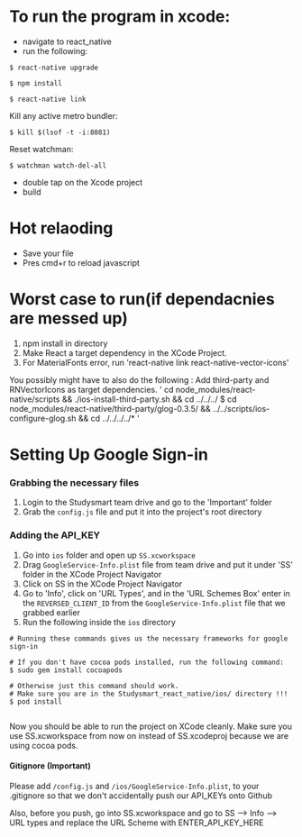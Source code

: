 # To run the program in xcode: 

* navigate to react_native
* run the following:

```
$ react-native upgrade
```
```
$ npm install 
```
```
$ react-native link
```
Kill any active metro bundler:
```
$ kill $(lsof -t -i:8081)
```
Reset watchman:
```
$ watchman watch-del-all
```
* double tap on the Xcode project
* build

# Hot relaoding
* Save your file
* Pres cmd+r to reload javascript

# Worst case to run(if dependacnies are messed up)
1. npm install in directory
2. Make React a target dependency in the XCode Project. 
3. For MaterialFonts error, run 'react-native link react-native-vector-icons'

You possibly might have to also do the following : 
Add third-party and RNVectorIcons as target dependencies.
'
cd node_modules/react-native/scripts && ./ios-install-third-party.sh && cd ../../../
$ cd node_modules/react-native/third-party/glog-0.3.5/ && ../../scripts/ios-configure-glog.sh 
&& cd ../../../../*
'

# Setting Up Google Sign-in

### Grabbing the necessary files

1. Login to the Studysmart team drive and go to the 'Important' folder
2. Grab the `config.js` file and put it into the project's root directory

### Adding the API_KEY

1. Go into `ios` folder and open up `SS.xcworkspace` 
2. Drag `GoogleService-Info.plist` file from team drive and put it under 'SS' folder in the XCode Project Navigator
3. Click on SS in the XCode Project Navigator 
4. Go to 'Info', click on 'URL Types', and in the 'URL Schemes Box' enter in the `REVERSED_CLIENT_ID` from the `GoogleService-Info.plist` file that we grabbed earlier
5. Run the following inside the `ios` directory

```
# Running these commands gives us the necessary frameworks for google sign-in

# If you don't have cocoa pods installed, run the following command:
$ sudo gem install cocoapods

# Otherwise just this command should work.
# Make sure you are in the Studysmart_react_native/ios/ directory !!!
$ pod install 
   
```

Now you should be able to run the project on XCode cleanly. Make sure you use SS.xcworkspace from now on instead of SS.xcodeproj because we are using cocoa pods.

#### Gitignore (Important)
Please add `/config.js` and `/ios/GoogleService-Info.plist`, to your .gitignore so that we don't accidentally push our API_KEYs onto Github

Also, before you push, go into SS.xcworkspace and go to SS --> Info --> URL types and replace the URL Scheme with ENTER_API_KEY_HERE
